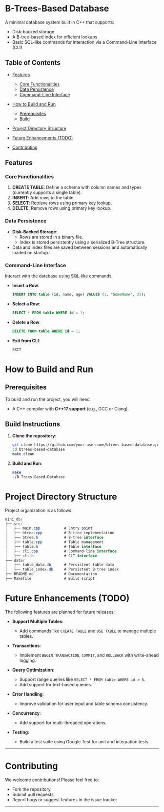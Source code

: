 # B-Trees-Based Database

A minimal database system built in C++ that supports:
- Disk-backed storage
- A B-tree-based index for efficient lookups
- Basic SQL-like commands for interaction via a Command-Line Interface (CLI)

## Table of Contents
- [Features](#features)
  - [Core Functionalities](#core-functionalities)
  - [Data Persistence](#data-persistence)
  - [Command-Line Interface](#command-line-interface)
- [How to Build and Run](#how-to-build-and-run)
  - [Prerequisites](#prerequisites)
  - [Build](#build-instructions)
  
- [Project Directory Structure](#project-directory-structure)
- [Future Enhancements (TODO)](#future-enhancements-todo)
- [Contributing](#contributing)


## Features

### Core Functionalities
1. **CREATE TABLE**: Define a schema with column names and types (currently supports a single table).
2. **INSERT**: Add rows to the table.
3. **SELECT**: Retrieve rows using primary key lookup.
4. **DELETE**: Remove rows using primary key lookup.

### Data Persistence
- **Disk-Backed Storage**:
  - Rows are stored in a binary file.
  - Index is stored persistently using a serialized B-Tree structure.
- Data and index files are saved between sessions and automatically loaded on startup.

### Command-Line Interface
Interact with the database using SQL-like commands:
- **Insert a Row**:
  ```sql
  INSERT INTO table (id, name, age) VALUES (1, "SomeName", 25);
  ```

- **Select a Row**:
  ```sql
  SELECT * FROM table WHERE id = 1;
  ```

- **Delete a Row**:
  ```sql
  DELETE FROM table WHERE id = 1;
  ```

- **Exit from CLI**:
  ```sql
  EXIT
  ```

# How to Build and Run

## Prerequisites
To build and run the project, you will need:
- A C++ compiler with **C++17 support** (e.g., GCC or Clang).

## Build Instructions

1. **Clone the repository**:
   ```bash
   git clone https://github.com/your-username/btrees-based-database.git
   cd btrees-based-database
   make clean
   ```
2. **Build and Run**:
   ```bash
   make
   ./B-Trees-Based-Database
   ```

# Project Directory Structure

Project organization is as follows:

```csharp
mini_db/
├── src/
│   ├── main.cpp           # Entry point
│   ├── btree.cpp          # B-tree implementation
│   ├── btree.h            # B-tree interface
│   ├── table.cpp          # Table management
│   ├── table.h            # Table interface
│   ├── cli.cpp            # Command-line interface
│   ├── cli.h              # CLI interface
├── data/
│   ├── table_data.db      # Persistent table data
│   ├── table_index.db     # Persistent B-tree index
├── README.md              # Documentation
├── Makefile               # Build script
```

# Future Enhancements (TODO)

The following features are planned for future releases:

- **Support Multiple Tables**:
  - Add commands like `CREATE TABLE` and `USE TABLE` to manage multiple tables.
  
- **Transactions**:
  - Implement `BEGIN TRANSACTION`, `COMMIT`, and `ROLLBACK` with write-ahead logging.
  
- **Query Optimization**:
  - Support range queries like `SELECT * FROM table WHERE id > 5`.
  - Add support for text-based queries.
  
- **Error Handling**:
  - Improve validation for user input and table schema consistency.
  
- **Concurrency**:
  - Add support for multi-threaded operations.
  
- **Testing**:
  - Build a test suite using Google Test for unit and integration tests.

---

# Contributing

We welcome contributions! Please feel free to:
- Fork the repository
- Submit pull requests
- Report bugs or suggest features in the issue tracker

---




